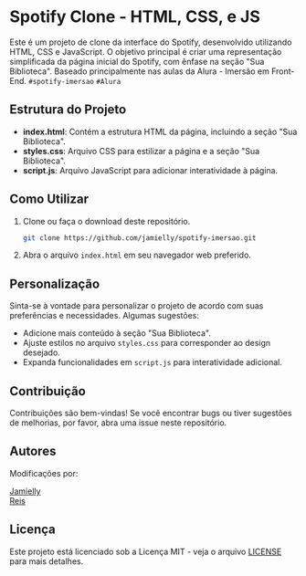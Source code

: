# Spotify Clone - HTML, CSS, e JS

Este é um projeto de clone da interface do Spotify, desenvolvido utilizando HTML, CSS e JavaScript. O objetivo principal é criar uma representação simplificada da página inicial do Spotify, com ênfase na seção "Sua Biblioteca".
Baseado principalmente nas aulas da Alura - Imersão em Front-End. `#spotify-imersao` `#Alura`
## Estrutura do Projeto

- **index.html**: Contém a estrutura HTML da página, incluindo a seção "Sua Biblioteca".
- **styles.css**: Arquivo CSS para estilizar a página e a seção "Sua Biblioteca".
- **script.js**: Arquivo JavaScript para adicionar interatividade à página.

## Como Utilizar

1. Clone ou faça o download deste repositório.

   ```bash
   git clone https://github.com/jamielly/spotify-imersao.git
   ```

2. Abra o arquivo `index.html` em seu navegador web preferido.

## Personalização

Sinta-se à vontade para personalizar o projeto de acordo com suas preferências e necessidades. Algumas sugestões:

- Adicione mais conteúdo à seção "Sua Biblioteca".
- Ajuste estilos no arquivo `styles.css` para corresponder ao design desejado.
- Expanda funcionalidades em `script.js` para interatividade adicional.

## Contribuição

Contribuições são bem-vindas! Se você encontrar bugs ou tiver sugestões de melhorias, por favor, abra uma issue neste repositório.

## Autores

Modificações por: 
   <td>
      <a href="https://github.com/Jamielly">
        <p>Jamielly <br/>Reis</p>
      </a>
    </td>

## Licença

Este projeto está licenciado sob a Licença MIT - veja o arquivo [LICENSE](LICENSE) para mais detalhes.
